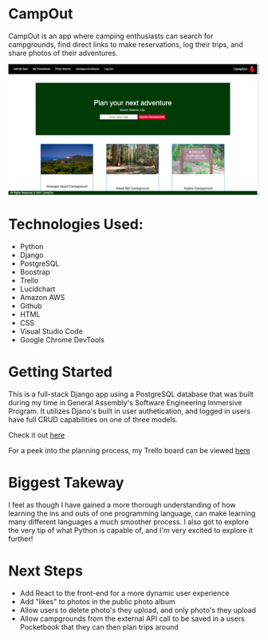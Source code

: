 # CampOut
CampOut is an app where camping enthusiasts can search for campgrounds, find direct links to make reservations, log their trips, and share photos of their adventures.

![landing](main_app/static/css/images/campout-landing.png)

# Technologies Used:
- Python
- Django
- PostgreSQL
- Boostrap
- Trello
- Lucidchart
- Amazon AWS
- Github
- HTML
- CSS
- Visual Studio Code
- Google Chrome DevTools

# Getting Started
This is a full-stack Django app using a PostgreSQL database that was built during my time in General Assembly's Software Engineering Immersive Program. It utilizes Djano's built in user authetication, and logged in users have full CRUD capabilities on one of three models. 

Check it out [here](tbd)

For a peek into the planning process, my Trello board can be viewed [here](https://trello.com/b/j4wrZBt4/campout)

# Biggest Takeway
I feel as though I have gained a more thorough understanding of how learning the ins and outs of one programming language, can make learning many different languages a much smoother process. 
I also got to explore the very tip of what Python is capable of, and I'm very excited to explore it further! 

# Next Steps
- Add React to the front-end for a more dynamic user experience 
- Add "likes" to photos in the public photo album
- Allow users to delete photo's they upload, and only photo's they upload
- Allow campgrounds from the external API call to be saved in a users Pocketbook that they can then plan trips around

